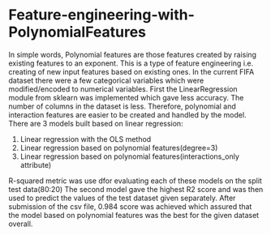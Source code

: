 # Feature-engineering-with-PolynomialFeatures
In simple words, Polynomial features are those features created by raising existing features to an exponent. This is a type of feature engineering i.e. creating of new input features based on existing ones. In the current FIFA dataset there were a few categorical variables which were modified/encoded to numerical variables. First the LinearRegression module from sklearn was implemented which gave less accuracy. The number of columns in the dataset is less. Therefore, polynomial and interaction features are easier to be created and handled by the model. There are 3 models built based on linear regression:
1. Linear regression with the OLS method
2. Linear regression based on polynomial features(degree=3)
3. Linear regression based on polynomial features(interactions_only attribute)

R-squared metric was use dfor evaluating each of these models on the split test data(80:20)
The second model gave the highest R2 score and was then used to predict the values of the test dataset given separately. After submission of the csv file, 0.984 score was achieved which assured that the model based on polynomial features was the best for the given dataset overall.
